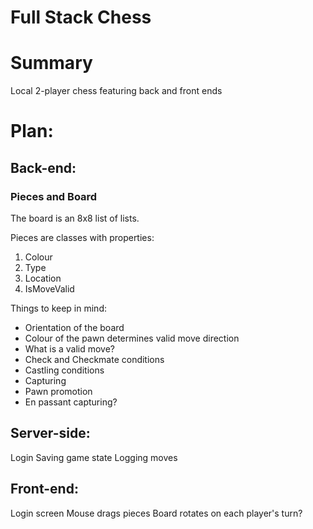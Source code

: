 # Full Stack Chess

# Summary
Local 2-player chess featuring back and front ends

# Plan:
## Back-end:
### Pieces and Board 
The board is an 8x8 list of lists.

Pieces are classes with properties:
  1. Colour 
  2. Type
  3. Location
  4. IsMoveValid

Things to keep in mind:
  - Orientation of the board 
  - Colour of the pawn determines valid move direction
  - What is a valid move? 
  - Check and Checkmate conditions
  - Castling conditions
  - Capturing
  - Pawn promotion
  - En passant capturing?

## Server-side:
Login 
Saving game state
Logging moves

## Front-end:
Login screen
Mouse drags pieces
Board rotates on each player's turn?




